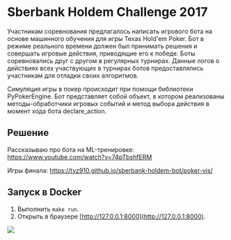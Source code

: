 # Sberbank Holdem Challenge 2017

Участникам соревнования предлагалось написать игрового бота на основе машинного обучения для игры Texas Hold'em Poker. Бот в режиме реального времени должен был принимать решения и совершать игровые действия, приводящие его к победе. Боты соревновались друг с другом в регулярных турнирах. Данные логов о действиях всех участвующих в турнирах ботов предоставлялись участникам для отладки своих алгоритмов.

Симуляция игры в покер происходит при помощи библиотеки PyPokerEngine. Бот представляет собой объект, в котором реализованы методы-обработчики игровых событий и метод выбора действия в момент хода бота declare_action.

## Решение

Рассказываю про бота на ML-тренировке:
https://www.youtube.com/watch?v=74pTbshfERM

Игры финала:
https://tyz910.github.io/sberbank-holdem-bot/poker-vis/

## Запуск в Docker

1. Выполнить `make run`.
2. Открыть в браузере [http://127.0.0.1:8000](http://127.0.0.1:8000).

![](https://github.com/tyz910/sberbank-holdem-bot/raw/master/gui.png)